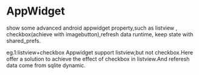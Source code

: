 # AppWidget
show some advanced android appwidget property,such as listview , checkbox(achieve with imagebutton),refresh data runtime, keep state with shared_prefs.

eg.1:listview+checkbox
Appwidget support listview,but not checkbox.Here offer a solution to achieve the effect of checkbox in listview.And referesh data come from sqlite dynamic.
